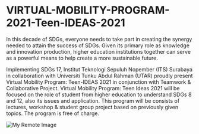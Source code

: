 # VIRTUAL-MOBILITY-PROGRAM-2021-Teen-IDEAS-2021
In this decade of SDGs, everyone needs to take part in creating the synergy needed to attain the success of SDGs. Given its primary role as knowledge and innovation production, higher education institutions together can serve as a powerful means to help create a more sustainable future.  

Implementing SDGs 17, Institut Teknologi Sepuluh Nopember (ITS) Surabaya in collaboration with Universiti Tunku Abdul Rahman (UTAR) proudly present Virtual Mobility Program: Teen-IDEAS 2021 in conjunction with Teamwork &amp; Collaborative Project. Virtual Mobility Program: Teen Ideas 2021 will be focused on the role of student from higher education to understand SDGs 8 and 12, also its issues and application. This program will be consists of lectures, workshop &amp; student group project based on previously given topics.  The program is free of charge.

![My Remote Image](https://www.its.ac.id/international/wp-content/uploads/sites/66/2021/03/Teen-Ideas-2021-x-UTAR.jpg-724x1024.jpg)
